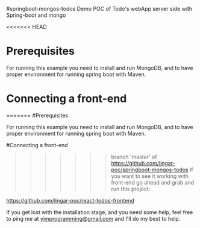 #springboot-mongos-todos
Demo POC of Todo's webApp  server side with Spring-boot and mongo 

<<<<<<< HEAD
# Prerequisites

For running this example you need to install and run MongoDB, and to have proper environment for running spring boot with Maven.

# Connecting a front-end
=======
#Prerequisites

For running this example you need to install and run MongoDB, and to have proper environment for running spring boot with Maven.

#Connecting a front-end
>>>>>>> branch 'master' of https://github.com/lingar-poc/springboot-mongos-todos
If you want to see it working with front-end go ahead and grab and run this project: 

https://github.com/lingar-poc/react-todos-frontend 

If you get lost with the installation stage, and you need some help, feel free to ping me at yimprogramming@gmail.com and I'll do my best to help.

